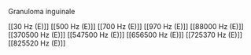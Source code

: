 Granuloma inguinale

[[30 Hz (E)]]
[[500 Hz (E)]]
[[700 Hz (E)]]
[[970 Hz (E)]]
[[88000 Hz (E)]]
[[370500 Hz (E)]]
[[547500 Hz (E)]]
[[656500 Hz (E)]]
[[725370 Hz (E)]]
[[825520 Hz (E)]]